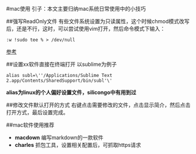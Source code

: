 #mac使用
引子：本文主要归纳mac系统日常使用中的小技巧


##强写ReadOnly文件
有些文件系统设置为只读属性，这个时候chmod模式改写后，还是不行，这时，可以尝试使用vim打开，然后命令模式下输入：

```
:w !sudo tee % > /dev/null
```
[参考](http://stackoverflow.com/questions/8253362/etc-apt-sources-list-e212-cant-open-file-for-writing)


##设置xx软件直接在终端打开
以sublime为例子

```
alias subl=\''/Applications/Sublime Text 2.app/Contents/SharedSupport/bin/subl'\'
```
**alias为linux的个人偏好设置文件，silicongo中有用到过**


##修改文件默认打开的方式
右键点击需要修改的文件，点击显示简介，然后点击打开方式，最后设置完成。

##mac软件使用推荐
* **macdown** 编写markdown的一款软件
* **charles** 抓包工具，设置相关配置后，可抓取https请求